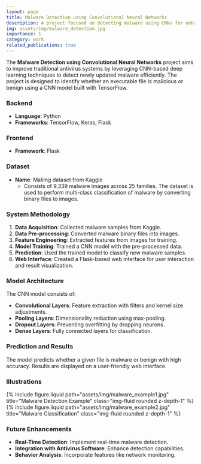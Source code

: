 ```yaml
---
layout: page
title: Malware Detection using Convolutional Neural Networks
description: A project focused on detecting malware using CNNs for enhanced security
img: assets/img/malware_detection.jpg
importance: 1
category: work
related_publications: true
---
```


The **Malware Detection using Convolutional Neural Networks** project aims to improve traditional antivirus systems by leveraging CNN-based deep learning techniques to detect newly updated malware efficiently. The project is designed to identify whether an executable file is malicious or benign using a CNN model built with TensorFlow.

### Backend
- **Language**: Python
- **Frameworks**: TensorFlow, Keras, Flask

### Frontend
- **Framework**: Flask

### Dataset
- **Name**: Malimg dataset from Kaggle
  - Consists of 9,339 malware images across 25 families. The dataset is used to perform multi-class classification of malware by converting binary files to images.

### System Methodology
1. **Data Acquisition**: Collected malware samples from Kaggle.
2. **Data Pre-processing**: Converted malware binary files into images.
3. **Feature Engineering**: Extracted features from images for training.
4. **Model Training**: Trained a CNN model with the pre-processed data.
5. **Prediction**: Used the trained model to classify new malware samples.
6. **Web Interface**: Created a Flask-based web interface for user interaction and result visualization.

### Model Architecture
The CNN model consists of:
- **Convolutional Layers**: Feature extraction with filters and kernel size adjustments.
- **Pooling Layers**: Dimensionality reduction using max-pooling.
- **Dropout Layers**: Preventing overfitting by dropping neurons.
- **Dense Layers**: Fully connected layers for classification.

### Prediction and Results
The model predicts whether a given file is malware or benign with high accuracy. Results are displayed on a user-friendly web interface.

### Illustrations
<div class="row">
    <div class="col-sm mt-3 mt-md-0">
        {% include figure.liquid path="assets/img/malware_example1.jpg" title="Malware Detection Example" class="img-fluid rounded z-depth-1" %}
    </div>
    <div class="col-sm mt-3 mt-md-0">
        {% include figure.liquid path="assets/img/malware_example2.jpg" title="Malware Classification" class="img-fluid rounded z-depth-1" %}
    </div>
</div>

### Future Enhancements
- **Real-Time Detection**: Implement real-time malware detection.
- **Integration with Antivirus Software**: Enhance detection capabilities.
- **Behavior Analysis**: Incorporate features like network monitoring.
